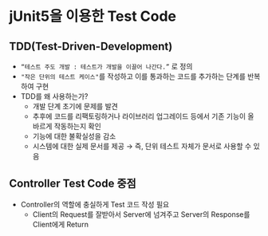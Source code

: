# jUnit5을 이용한 Test Code

## TDD(Test-Driven-Development)
- `“테스트 주도 개발 : 테스트가 개발을 이끌어 나간다.”` 로 정의
- `"작은 단위의 테스트 케이스"`를 작성하고 이를 통과하는 코드를 추가하는 단계를 반복하여 구현
- TDD를 왜 사용하는가?
    - 개발 단계 초기에 문제를 발견
    - 추후에 코드를 리팩토링하거나 라이브러리 업그레이드 등에서 기존 기능이 올바르게 작동하는지 확인
    - 기능에 대한 불확실성을 감소
    - 시스템에 대한 실제 문서를 제공 → 즉, 단위 테스트 자체가 문서로 사용할 수 있음

## Controller Test Code 중점
- Controller의 역할에 충실하게 Test 코드 작성 필요
  - Client의 Request를 잘받아서 Server에 넘겨주고 Server의 Response를 Client에게 Return